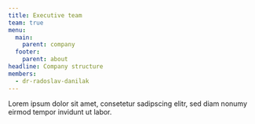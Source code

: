 ```yaml
---
title: Executive team
team: true
menu:
  main:
    parent: company
  footer:
    parent: about
headline: Company structure
members:
  - dr-radoslav-danilak
---
```

Lorem ipsum dolor sit amet, consetetur sadipscing elitr, sed diam nonumy eirmod tempor invidunt ut labor.